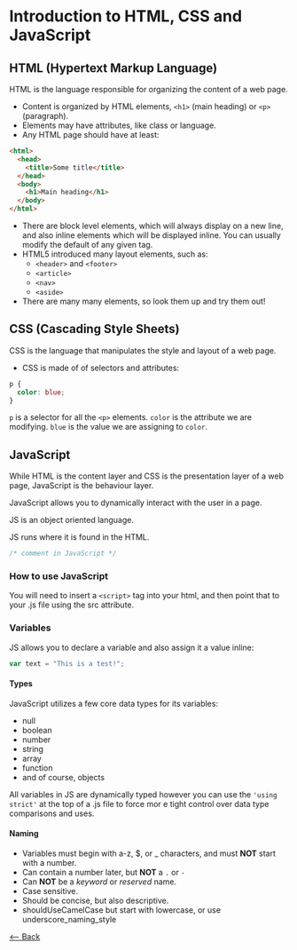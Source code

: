 # Introduction to HTML, CSS and JavaScript

## HTML (Hypertext Markup Language)

HTML is the language responsible for organizing the content of a web page.

- Content is organized by HTML elements, `<h1>` (main heading) or `<p>` (paragraph).
- Elements may have attributes, like class or language.
- Any HTML page should have at least:

```html
<html>
  <head>
    <title>Some title</title>
  </head>
  <body>
    <h1>Main heading</h1>
  </body>
</html>
```

- There are block level elements, which will always display on a new line, and also inline elements which will be displayed inline. You can usually modify the default of any given tag.
- HTML5 introduced many layout elements, such as:
  - `<header>` and `<footer>`
  - `<article>`
  - `<nav>`
  - `<aside>`
- There are many many elements, so look them up and try them out!

## CSS (Cascading Style Sheets)

CSS is the language that manipulates the style and layout of a web page.

- CSS is made of of selectors and attributes:

```css
p {
  color: blue;
}
```

`p` is a selector for all the `<p>` elements.
`color` is the attribute we are modifying.
`blue` is the value we are assigning to `color`.

## JavaScript

While HTML is the content layer and CSS is the presentation layer of a web page, JavaScript is the behaviour layer.

JavaScript allows you to dynamically interact with the user in a page.

JS is an object oriented language.

JS runs where it is found in the HTML.

```js
/* comment in JavaScript */
```

### How to use JavaScript

You will need to insert a `<script>` tag into your html, and then point that to your .js file using the src attribute.

### Variables

JS allows you to declare a variable and also assign it a value inline:

```js
var text = "This is a test!";
```

#### Types

JavaScript utilizes a few core data types for its variables:

- null
- boolean
- number
- string
- array
- function
- and of course, objects

All variables in JS are dynamically typed however you can use the `'using strict'` at the top of a .js file to force mor
e tight control over data type comparisons and uses.

#### Naming

- Variables must begin with a-z, $, or _ characters, and must **NOT** start with a number.
- Can contain a number later, but **NOT** a `.` or `-`
- Can **NOT** be a *keyword* or *reserved* name.
- Case sensitive.
- Should be concise, but also descriptive.
- shouldUseCamelCase but start with lowercase, or use underscore_naming_style

[<-- Back](../README.md)
